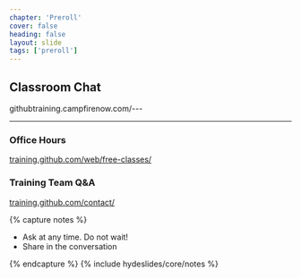 ```yaml
---
chapter: 'Preroll'
cover: false
heading: false
layout: slide
tags: ['preroll']
---
```


## Classroom Chat
<div class="pseudoLink" contenteditable>githubtraining.campfirenow.com/---</div>

---

### Office Hours
[training.github.com/web/free-classes/](http://training.github.com/web/free-classes/)

### Training Team Q&A
[training.github.com/contact/](http://training.github.com/contact/)

{% capture notes %}

* Ask at any time. Do not wait!
* Share in the conversation

{% endcapture %}
{% include hydeslides/core/notes %}
